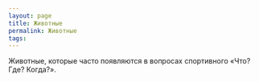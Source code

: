 ```yaml
---
layout: page
title: Животные
permalink: Животные
tags: 
---
```

Животные, которые часто появляются в вопросах спортивного &laquo;Что? Где? Когда?&raquo;.